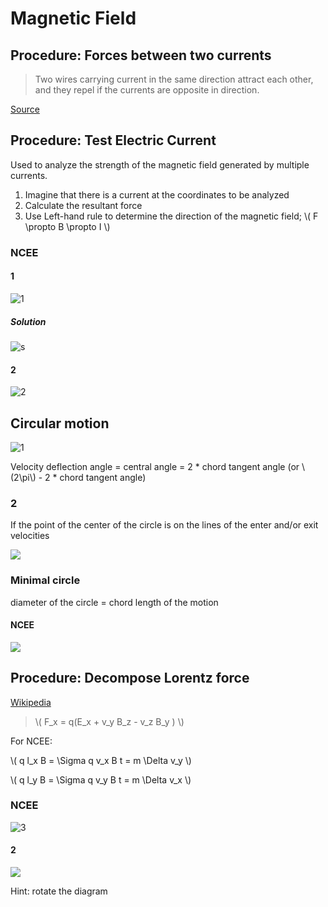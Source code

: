 # Magnetic Field

## Procedure: Forces between two currents

> Two wires carrying current in the same direction attract each other, and they repel if the currents are opposite in direction.

[Source](https://web.archive.org/web/20201112020621/http://hyperphysics.phy-astr.gsu.edu/hbase/magnetic/wirfor.html)

## Procedure: Test Electric Current

Used to analyze the strength of the magnetic field generated by multiple currents.

1. Imagine that there is a current at the coordinates to be analyzed
1. Calculate the resultant force
1. Use Left-hand rule to determine the direction of the magnetic field; \\( F \propto B \propto I \\)

### NCEE

#### 1

![1](Magnetic-Field/NCEE-1.jpg)

##### Solution

![s](Magnetic-Field/NCEE-1-solution.png)

#### 2

![2](Magnetic-Field/NCEE-2.png)

## Circular motion

![1](Magnetic-Field/Note1.png)

Velocity deflection angle = central angle = 2 * chord tangent angle (or \\(2\pi\\) - 2 * chord tangent angle)

### 2

If the point of the center of the circle is on the lines of the enter and/or exit velocities

![](Magnetic-Field/Shape1.jpg)

### Minimal circle

diameter of the circle = chord length of the motion

#### NCEE

![](Magnetic-Field/NCEE-5.png)

## Procedure: Decompose Lorentz force

[Wikipedia](https://web.archive.org/web/20201223112642/https://en.wikipedia.org/wiki/Lorentz_force)

> \\( F_x = q(E_x + v_y B_z - v_z B_y ) \\)

For NCEE:

\\( q l_x B = \Sigma q v_x B t = m \Delta v_y \\)

\\( q l_y B = \Sigma q v_y B t = m \Delta v_x \\)

### NCEE

![3](Magnetic-Field/NCEE-3.jpg)

#### 2

![](Magnetic-Field/NCEE-4.jpg)

Hint: rotate the diagram
